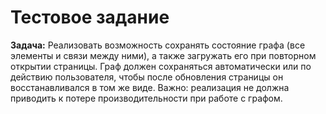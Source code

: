 # Тестовое задание

**Задача:**
Реализовать возможность сохранять состояние графа (все элементы и связи между ними), а также загружать его при повторном открытии страницы. Граф должен сохраняться автоматически или по действию пользователя, чтобы после обновления страницы он восстанавливался в том же виде.
Важно: реализация не должна приводить к потере производительности при работе с графом.